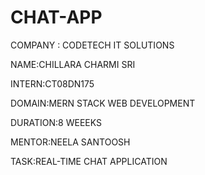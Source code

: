 # CHAT-APP

COMPANY : CODETECH IT SOLUTIONS

NAME:CHILLARA CHARMI SRI

INTERN:CT08DN175

DOMAIN:MERN STACK WEB DEVELOPMENT

DURATION:8 WEEEKS

MENTOR:NEELA SANTOOSH

TASK:REAL-TIME CHAT APPLICATION
